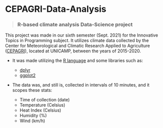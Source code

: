 # CEPAGRI-Data-Analysis
> ### R-based climate analysis Data-Science project 

This project was made in our sixth semester (Sept. 2021) for the Innovative Topics in Programming subject. It utilizes climate data 
collected by the Center for Meteorological and Climatic Research Applied to Agriculture ([CEPAGRI](https://www.cpa.unicamp.br/)),
located at UNICAMP, between the years of 2015-2020.<br>
- It was made utilizing the [R language](https://www.r-project.org/) and some libraries such as:
  - [dplyr](https://dplyr.tidyverse.org/)
  - [ggplot2](https://ggplot2.tidyverse.org/)

- The data was, and still is, collected in intervals of 10 minutes, and it scopes these stats:
  - Time of collection (date)
  - Temperature (Celsius)
  - Heat Index (Celsius)
  - Humidity (%)
  - Wind (km/h)
